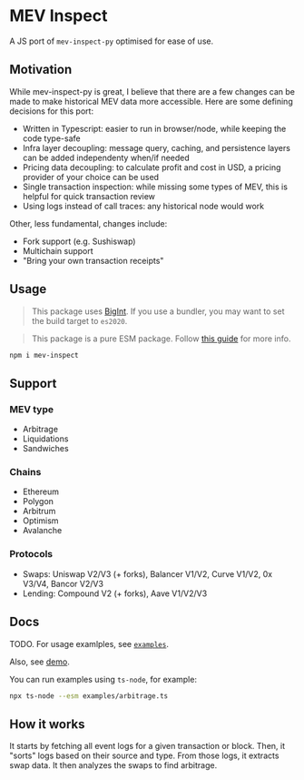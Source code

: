 # MEV Inspect

A JS port of `mev-inspect-py` optimised for ease of use.

## Motivation

While mev-inspect-py is great, I believe that there are a few changes can be made to make historical MEV data more accessible. Here are some defining decisions for this port:

* Written in Typescript: easier to run in browser/node, while keeping the code type-safe
* Infra layer decoupling: message query, caching, and persistence layers can be added independenty when/if needed
* Pricing data decoupling: to calculate profit and cost in USD, a pricing provider of your choice can be used
* Single transaction inspection: while missing some types of MEV, this is helpful for quick transaction review
* Using logs instead of call traces: any historical node would work

Other, less fundamental, changes include:

* Fork support (e.g. Sushiswap)
* Multichain support
* "Bring your own transaction receipts"

## Usage

> This package uses [BigInt](https://developer.mozilla.org/en-US/docs/Web/JavaScript/Reference/Global_Objects/BigInt). If you use a bundler, you may want to set the build target to `es2020`.

> This package is a pure ESM package. Follow [this guide](https://gist.github.com/sindresorhus/a39789f98801d908bbc7ff3ecc99d99c) for more info.

```bash
npm i mev-inspect
```

## Support

### MEV type

* Arbitrage
* Liquidations
* Sandwiches

### Chains

* Ethereum
* Polygon
* Arbitrum
* Optimism
* Avalanche

### Protocols

* Swaps: Uniswap V2/V3 (+ forks), Balancer V1/V2, Curve V1/V2, 0x V3/V4, Bancor V2/V3
* Lending: Compound V2 (+ forks), Aave V1/V2/V3

## Docs

TODO. For usage examlples, see [`examples`](./examples/).

Also, see [demo](https://metablock.dev/tools/mev/).

You can run examples using `ts-node`, for example:

```bash
npx ts-node --esm examples/arbitrage.ts
```

## How it works

It starts by fetching all event logs for a given transaction or block. Then, it "sorts" logs based on their source and type. From those logs, it extracts swap data. It then analyzes the swaps to find arbitrage.

